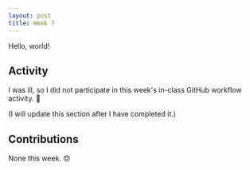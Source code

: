 ```yaml
---
layout: post
title: Week 7
---
```


Hello, world!

## Activity
I was ill, so I did not participate in this week's in-class GitHub workflow activity. 🤧

(I will update this section after I have completed it.)

## Contributions
None this week. 😞
